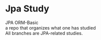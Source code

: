# Jpa Study

<div>
  JPA ORM-Basic </br>
  a repo that organizes what one has studied</br>
  All branches are JPA-related studies.</br>
  
</div>






